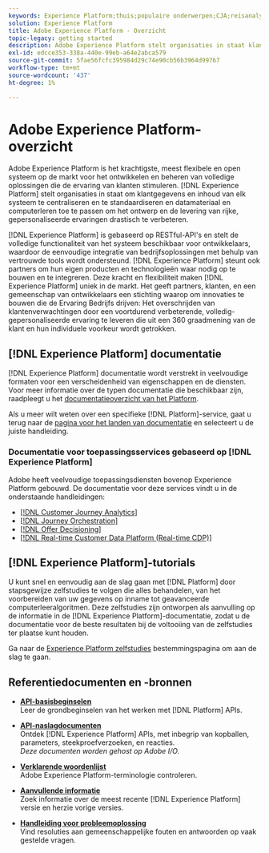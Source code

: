 ```yaml
---
keywords: Experience Platform;thuis;populaire onderwerpen;CJA;reisanalyse;de analyse van de klantenreis;campagneorchestratie;orchestratie;klantenreis;reis;reis orchestratie;vermogen;regio
solution: Experience Platform
title: Adobe Experience Platform - Overzicht
topic-legacy: getting started
description: Adobe Experience Platform stelt organisaties in staat klantgegevens te centraliseren en te standaardiseren voordat ze dataletterdheid en computerleren toepassen, zodat ze het ontwerp en de levering van rijke, persoonlijke ervaringen aanzienlijk kunnen verbeteren.
exl-id: edcce353-338a-440e-99eb-a64e2abca579
source-git-commit: 5fae56fcfc395984d29c74e90cb56b3964d99767
workflow-type: tm+mt
source-wordcount: '437'
ht-degree: 1%

---
```


# Adobe Experience Platform-overzicht

Adobe Experience Platform is het krachtigste, meest flexibele en open systeem op de markt voor het ontwikkelen en beheren van volledige oplossingen die de ervaring van klanten stimuleren. [!DNL Experience Platform] stelt organisaties in staat om klantgegevens en inhoud van elk systeem te centraliseren en te standaardiseren en datamateriaal en computerleren toe te passen om het ontwerp en de levering van rijke, gepersonaliseerde ervaringen drastisch te verbeteren.

[!DNL Experience Platform] is gebaseerd op RESTful-API&#39;s en stelt de volledige functionaliteit van het systeem beschikbaar voor ontwikkelaars, waardoor de eenvoudige integratie van bedrijfsoplossingen met behulp van vertrouwde tools wordt ondersteund. [!DNL Experience Platform] steunt ook partners om hun eigen producten en technologieën waar nodig op te bouwen en te integreren. Deze kracht en flexibiliteit maken [!DNL Experience Platform] uniek in de markt. Het geeft partners, klanten, en een gemeenschap van ontwikkelaars een stichting waarop om innovaties te bouwen die de Ervaring Bedrijfs drijven: Het overschrijden van klantenverwachtingen door een voortdurend verbeterende, volledig-gepersonaliseerde ervaring te leveren die uit een 360 graadmening van de klant en hun individuele voorkeur wordt getrokken.

## [!DNL Experience Platform] documentatie

[!DNL Experience Platform] documentatie wordt verstrekt in veelvoudige formaten voor een verscheidenheid van eigenschappen en de diensten. Voor meer informatie over de typen documentatie die beschikbaar zijn, raadpleegt u het [documentatieoverzicht van het Platform](documentation/overview.md).

Als u meer wilt weten over een specifieke [!DNL Platform]-service, gaat u terug naar de [pagina voor het landen van documentatie](https://experienceleague.adobe.com/docs/experience-platform.html) en selecteert u de juiste handleiding.

### Documentatie voor toepassingsservices gebaseerd op [!DNL Experience Platform]

Adobe heeft veelvoudige toepassingsdiensten bovenop Experience Platform gebouwd. De documentatie voor deze services vindt u in de onderstaande handleidingen:

* [[!DNL Customer Journey Analytics]](https://experienceleague.adobe.com/docs/customer-journey-analytics.html)
* [[!DNL Journey Orchestration]](https://experienceleague.adobe.com/docs/journey-orchestration.html)
* [[!DNL Offer Decisioning]](https://experienceleague.adobe.com/docs/offer-decisioning.html)
* [[!DNL Real-time Customer Data Platform (Real-time CDP)]](../rtcdp/overview.md)

## [!DNL Experience Platform]-tutorials

U kunt snel en eenvoudig aan de slag gaan met [!DNL Platform] door stapsgewijze zelfstudies te volgen die alles behandelen, van het voorbereiden van uw gegevens op inname tot geavanceerde computerleeralgoritmen. Deze zelfstudies zijn ontworpen als aanvulling op de informatie in de [!DNL Experience Platform]-documentatie, zodat u de documentatie voor de beste resultaten bij de voltooiing van de zelfstudies ter plaatse kunt houden.

Ga naar de [Experience Platform zelfstudies](https://www.adobe.com/go/platform-tutorials-home-en) bestemmingspagina om aan de slag te gaan.

## Referentiedocumenten en -bronnen

* [**API-basisbeginselen**](api-fundamentals.md)\
   Leer de grondbeginselen van het werken met [!DNL Platform] APIs.

* [**API-naslagdocumenten**](https://www.adobe.com/go/platform-api-reference-en)\
   Ontdek [!DNL Experience Platform] APIs, met inbegrip van kopballen, parameters, steekproefverzoeken, en reacties.<br/>*Deze documenten worden gehost op Adobe I/O.*

* [**Verklarende woordenlijst**](glossary.md)\
   Adobe Experience Platform-terminologie controleren.

* [**Aanvullende informatie**](https://www.adobe.com/go/platform-release-notes.en)\
   Zoek informatie over de meest recente [!DNL Experience Platform] versie en herzie vorige versies.

* [**Handleiding voor probleemoplossing**](troubleshooting.md)\
   Vind resoluties aan gemeenschappelijke fouten en antwoorden op vaak gestelde vragen.
